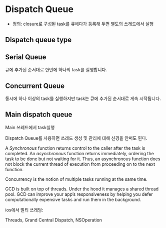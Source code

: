 Dispatch Queue
===

* 정의: closure로 구성된 task를 큐에다가 등록해 두면 별도의 쓰레드에서 실행

Dispatch queue type
---

Serial Queue
---
큐에 추가된 순서대로 한번에 하나의 task를 실행합니다.

Concurrent Queue
---

동시에 하나 이상의 task를 실행하지만 task는 큐에 추가된 순서대로 게속 시작됩니다.

 Main dispatch queue
 ---
 Main 쓰레드에서 task실행


 Dispatch Queue를 사용하면 쓰레드 생성 및 관리에 대해 신경을 안써도 된다. 


A *Synchronous* function returns control to the caller after the task is completed.
An *asynchronous* function returns immediately, ordering the task to be done but not waiting for it. Thus, an asynchronous function does not block the current thread of execution from proceeding on to the next function.

Concurrency is the notion of multiple tasks running at the same time.

GCD is built on top of threads. Under the hood it manages a shared thread pool. GCD can improve your app’s responsiveness by helping you defer computationally expensive tasks and run them in the background.

ios에서 멀티 쓰레딩: 

Threads, Grand Central Dispatch, NSOperation